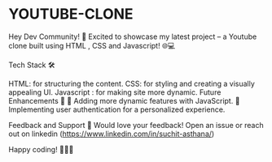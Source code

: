 # YOUTUBE-CLONE

Hey Dev Community! 👋 Excited to showcase my latest project – a Youtube clone built using HTML , CSS and Javascript! 🌐💻

Tech Stack 🛠️

HTML: for structuring the content.
CSS: for styling and creating a visually appealing UI.
Javascript : for making site more dynamic.
Future Enhancements 🚀 🌟 Adding more dynamic features with JavaScript. 🌟Implementing user authentication for a personalized experience.

Feedback and Support 🙌 Would love your feedback! Open an issue or reach out on linkedin (https://www.linkedin.com/in/suchit-asthana/)

Happy coding! 👩‍💻🚀
